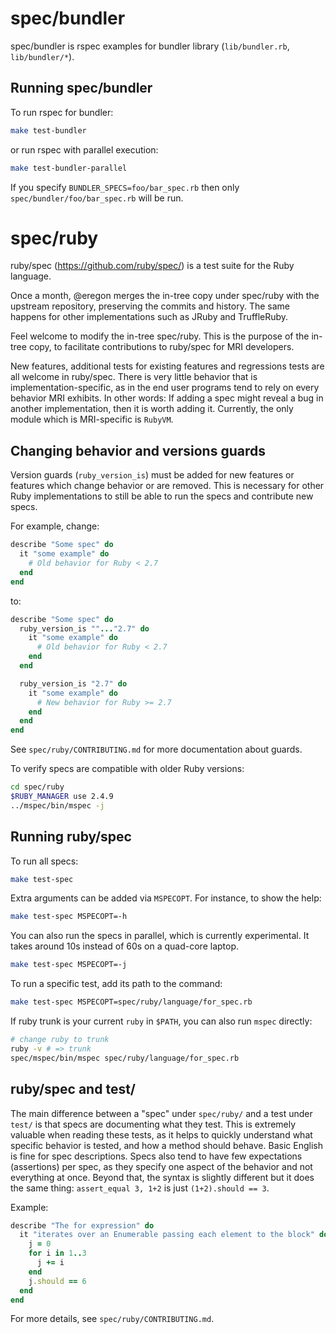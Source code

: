# spec/bundler

spec/bundler is rspec examples for bundler library (`lib/bundler.rb`, `lib/bundler/*`).

## Running spec/bundler

To run rspec for bundler:

```bash
make test-bundler
```

or run rspec with parallel execution:

```bash
make test-bundler-parallel
```

If you specify `BUNDLER_SPECS=foo/bar_spec.rb` then only `spec/bundler/foo/bar_spec.rb` will be run.

# spec/ruby

ruby/spec (https://github.com/ruby/spec/) is
a test suite for the Ruby language.

Once a month, @eregon merges the in-tree copy under spec/ruby
with the upstream repository, preserving the commits and history.
The same happens for other implementations such as JRuby and TruffleRuby.

Feel welcome to modify the in-tree spec/ruby.
This is the purpose of the in-tree copy,
to facilitate contributions to ruby/spec for MRI developers.

New features, additional tests for existing features and
regressions tests are all welcome in ruby/spec.
There is very little behavior that is implementation-specific,
as in the end user programs tend to rely on every behavior MRI exhibits.
In other words: If adding a spec might reveal a bug in
another implementation, then it is worth adding it.
Currently, the only module which is MRI-specific is `RubyVM`.

## Changing behavior and versions guards

Version guards (`ruby_version_is`) must be added for new features or features
which change behavior or are removed. This is necessary for other Ruby implementations
to still be able to run the specs and contribute new specs.

For example, change:

```ruby
describe "Some spec" do
  it "some example" do
    # Old behavior for Ruby < 2.7
  end
end
```

to:

```ruby
describe "Some spec" do
  ruby_version_is ""..."2.7" do
    it "some example" do
      # Old behavior for Ruby < 2.7
    end
  end

  ruby_version_is "2.7" do
    it "some example" do
      # New behavior for Ruby >= 2.7
    end
  end
end
```

See `spec/ruby/CONTRIBUTING.md` for more documentation about guards.

To verify specs are compatible with older Ruby versions:

```bash
cd spec/ruby
$RUBY_MANAGER use 2.4.9
../mspec/bin/mspec -j
```

## Running ruby/spec

To run all specs:

```bash
make test-spec
```

Extra arguments can be added via `MSPECOPT`.
For instance, to show the help:

```bash
make test-spec MSPECOPT=-h
```

You can also run the specs in parallel, which is currently experimental.
It takes around 10s instead of 60s on a quad-core laptop.

```bash
make test-spec MSPECOPT=-j
```

To run a specific test, add its path to the command:

```bash
make test-spec MSPECOPT=spec/ruby/language/for_spec.rb
```

If ruby trunk is your current `ruby` in `$PATH`, you can also run `mspec` directly:

```bash
# change ruby to trunk
ruby -v # => trunk
spec/mspec/bin/mspec spec/ruby/language/for_spec.rb
```

## ruby/spec and test/

The main difference between a "spec" under `spec/ruby/` and
a test under `test/` is that specs are documenting what they test.
This is extremely valuable when reading these tests, as it
helps to quickly understand what specific behavior is tested,
and how a method should behave. Basic English is fine for spec descriptions.
Specs also tend to have few expectations (assertions) per spec,
as they specify one aspect of the behavior and not everything at once.
Beyond that, the syntax is slightly different but it does the same thing:
`assert_equal 3, 1+2` is just `(1+2).should == 3`.

Example:

```ruby
describe "The for expression" do
  it "iterates over an Enumerable passing each element to the block" do
    j = 0
    for i in 1..3
      j += i
    end
    j.should == 6
  end
end
```

For more details, see `spec/ruby/CONTRIBUTING.md`.
